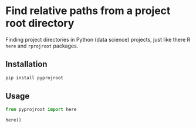 # Find relative paths from a project root directory

Finding project directories in Python (data science) projects, just like there R `here` and `rprojroot` packages.

## Installation

```bash
pip install pyprojroot
```

## Usage

```python
from pyprojroot import here

here()
```
